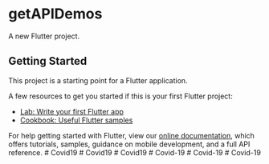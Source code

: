 # getAPIDemos

A new Flutter project.

## Getting Started

This project is a starting point for a Flutter application.

A few resources to get you started if this is your first Flutter project:

- [Lab: Write your first Flutter app](https://flutter.dev/docs/get-started/codelab)
- [Cookbook: Useful Flutter samples](https://flutter.dev/docs/cookbook)

For help getting started with Flutter, view our
[online documentation](https://flutter.dev/docs), which offers tutorials,
samples, guidance on mobile development, and a full API reference.
#   C o v i d 1 9  
 #   C o v i d 1 9  
 #   C o v i d 1 9  
 #   C o v i d - 1 9  
 #   C o v i d - 1 9  
 #   C o v i d - 1 9  
 